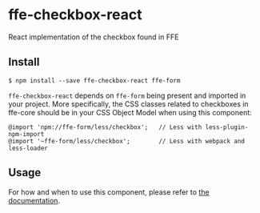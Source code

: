# ffe-checkbox-react

React implementation of the checkbox found in FFE

## Install

```
$ npm install --save ffe-checkbox-react ffe-form
```

`ffe-checkbox-react` depends on `ffe-form` being present and imported in your
project. More specifically, the CSS classes related to checkboxes in ffe-core
should be in your CSS Object Model when using this component:

```less
@import 'npm://ffe-form/less/checkbox';   // Less with less-plugin-npm-import
@import '~ffe-form/less/checkbox';        // Less with webpack and less-loader
```

## Usage

For how and when to use this component, please refer to [the documentation](src/Checkbox.md).
